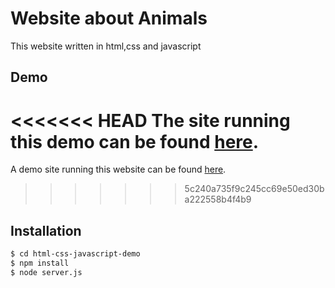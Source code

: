 # Website about Animals
This website written in html,css and javascript

## Demo
<<<<<<< HEAD
The site running this demo can be found [here](https://animals-demo.herokuapp.com/).
=======
A demo site running this website can be found [here](https://animalsdemo.herokuapp.com/).
>>>>>>> 5c240a735f9c245cc69e50ed30ba222558b4f4b9

## Installation

```sh
$ cd html-css-javascript-demo
$ npm install
$ node server.js
```
